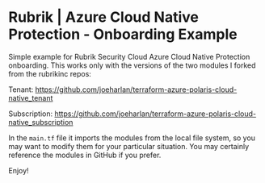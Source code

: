 # Rubrik | Azure Cloud Native Protection - Onboarding Example

Simple example for Rubrik Security Cloud Azure Cloud Native Protection onboarding.  This works only with the versions of the two modules I forked from the rubrikinc repos:

Tenant: https://github.com/joeharlan/terraform-azure-polaris-cloud-native_tenant

Subscription: https://github.com/joeharlan/terraform-azure-polaris-cloud-native_subscription

In the `main.tf` file it imports the modules from the local file system, so you may want to modify them for your particular situation.
You may certainly reference the modules in GitHub if you prefer.

Enjoy!
